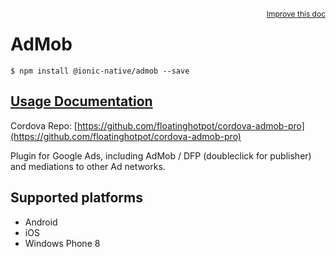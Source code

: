 
<a style="float:right;font-size:12px;" href="http://github.com/driftyco/ionic-native/edit/master/src/@ionic-native/plugins/admob/index.ts#L83">
  Improve this doc
</a>

# AdMob
<!-- end header block -->

```
$ npm install @ionic-native/admob --save
```

## [Usage Documentation](https://ionicframework.com/docs/v2/native/admob/)

Cordova Repo: [https://github.com/floatinghotpot/cordova-admob-pro](https://github.com/floatinghotpot/cordova-admob-pro)

<!-- description -->
Plugin for Google Ads, including AdMob / DFP (doubleclick for publisher) and mediations to other Ad networks.

<!-- @platforms tag -->
## Supported platforms

- Android
- iOS
- Windows Phone 8

<!-- @platforms tag end -->
<!-- end for prop in method.decorators[0].argumentInfo -->
<!-- end content block -->
<!-- end body block -->
